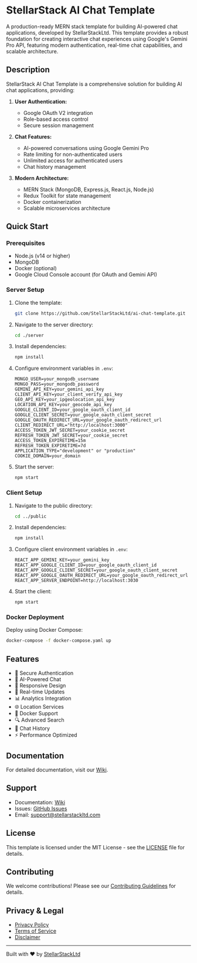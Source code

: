 # StellarStack AI Chat Template

A production-ready MERN stack template for building AI-powered chat applications, developed by StellarStackLtd. This template provides a robust foundation for creating interactive chat experiences using Google's Gemini Pro API, featuring modern authentication, real-time chat capabilities, and scalable architecture.

## Description

StellarStack AI Chat Template is a comprehensive solution for building AI chat applications, providing:

1. **User Authentication:**
   - Google OAuth V2 integration
   - Role-based access control
   - Secure session management

2. **Chat Features:**
   - AI-powered conversations using Google Gemini Pro
   - Rate limiting for non-authenticated users
   - Unlimited access for authenticated users
   - Chat history management

3. **Modern Architecture:**
   - MERN Stack (MongoDB, Express.js, React.js, Node.js)
   - Redux Toolkit for state management
   - Docker containerization
   - Scalable microservices architecture

## Quick Start

### Prerequisites

- Node.js (v14 or higher)
- MongoDB
- Docker (optional)
- Google Cloud Console account (for OAuth and Gemini API)

### Server Setup

1. Clone the template:

   ```bash
   git clone https://github.com/StellarStackLtd/ai-chat-template.git
   ```

2. Navigate to the server directory:

   ```bash
   cd ./server
   ```

3. Install dependencies:

   ```bash
   npm install
   ```

4. Configure environment variables in `.env`:

   ```
   MONGO_USER=your_mongodb_username
   MONGO_PASS=your_mongodb_password
   GEMINI_API_KEY=your_gemini_api_key
   CLIENT_API_KEY=your_client_verify_api_key
   GEO_API_KEY=your_ipgeolocation_api_key
   LOCATION_API_KEY=your_geocode_api_key
   GOOGLE_CLIENT_ID=your_google_oauth_client_id
   GOOGLE_CLIENT_SECRET=your_google_oauth_client_secret
   GOOGLE_OAUTH_REDIRECT_URL=your_google_oauth_redirect_url
   CLIENT_REDIRECT_URL="http://localhost:3000"
   ACCESS_TOKEN_JWT_SECRET=your_cookie_secret
   REFRESH_TOKEN_JWT_SECRET=your_cookie_secret
   ACCESS_TOKEN_EXPIRETIME=15m
   REFRESH_TOKEN_EXPIRETIME=7d
   APPLICATION_TYPE="development" or "production"
   COOKIE_DOMAIN=your_domain
   ```

5. Start the server:

   ```bash
   npm start
   ```

### Client Setup

1. Navigate to the public directory:

   ```bash
   cd ../public
   ```

2. Install dependencies:

   ```bash
   npm install
   ```

3. Configure client environment variables in `.env`:

   ```
   REACT_APP_GEMINI_KEY=your_gemini_key
   REACT_APP_GOOGLE_CLIENT_ID=your_google_oauth_client_id
   REACT_APP_GOOGLE_CLIENT_SECRET=your_google_oauth_client_secret
   REACT_APP_GOOGLE_OAUTH_REDIRECT_URL=your_google_oauth_redirect_url
   REACT_APP_SERVER_ENDPOINT=http://localhost:3030
   ```

4. Start the client:

   ```bash
   npm start
   ```

### Docker Deployment

Deploy using Docker Compose:

```bash
docker-compose -f docker-compose.yaml up
```

## Features

- 🔐 Secure Authentication
- 🤖 AI-Powered Chat
- 📱 Responsive Design
- 🔄 Real-time Updates
- 📊 Analytics Integration
- 🌐 Location Services
- 🐳 Docker Support
- 🔍 Advanced Search
- 📝 Chat History
- ⚡ Performance Optimized

## Documentation

For detailed documentation, visit our [Wiki](https://github.com/StellarStackLtd/ai-chat-template/wiki).

## Support

- Documentation: [Wiki](https://github.com/StellarStackLtd/ai-chat-template/wiki)
- Issues: [GitHub Issues](https://github.com/StellarStackLtd/ai-chat-template/issues)
- Email: support@stellarstackltd.com

## License

This template is licensed under the MIT License - see the [LICENSE](LICENSE) file for details.

## Contributing

We welcome contributions! Please see our [Contributing Guidelines](CONTRIBUTING.md) for details.

## Privacy & Legal

- [Privacy Policy](PRIVACY-POLICY.md)
- [Terms of Service](TERMS.md)
- [Disclaimer](DISCLAIMER.md)

---

Built with ❤️ by [StellarStackLtd](https://stellarstackltd.com)

